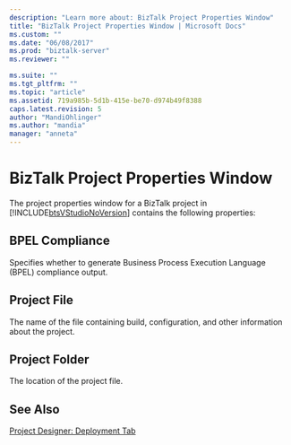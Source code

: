 ```yaml
---
description: "Learn more about: BizTalk Project Properties Window"
title: "BizTalk Project Properties Window | Microsoft Docs"
ms.custom: ""
ms.date: "06/08/2017"
ms.prod: "biztalk-server"
ms.reviewer: ""

ms.suite: ""
ms.tgt_pltfrm: ""
ms.topic: "article"
ms.assetid: 719a985b-5d1b-415e-be70-d974b49f8388
caps.latest.revision: 5
author: "MandiOhlinger"
ms.author: "mandia"
manager: "anneta"
---
```

# BizTalk Project Properties Window
The project properties window for a BizTalk project in [!INCLUDE[btsVStudioNoVersion](../includes/btsvstudionoversion-md.md)] contains the following properties:  
  
## BPEL Compliance  
 Specifies whether to generate Business Process Execution Language (BPEL) compliance output.  
  
## Project File  
 The name of the file containing build, configuration, and other information about the project.  
  
## Project Folder  
 The location of the project file.  
  
## See Also  
 [Project Designer: Deployment Tab](../core/project-designer-deployment-tab.md)

